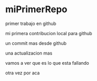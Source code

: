 # miPrimerRepo

primer trabajo en github

mi primera contribucion local para github 

un commit mas desde github 

una actualizacion mas 

vamos a ver que es lo que esta fallando 

otra vez por aca 
